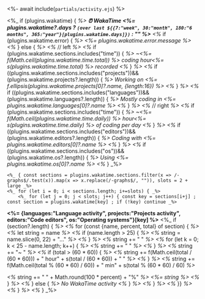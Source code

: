 <%- await include(`partials/activity.ejs`) %>

<%_ if (plugins.wakatime) { _%>
**⏰ WakaTime <%= plugins.wakatime?.days ? `(over last ${{7:"week", 30:"month", 180:"6 months", 365:"year"}[plugins.wakatime.days]})` : "" %>**
  <%_ if (plugins.wakatime.error) { _%>
    <%= plugins.wakatime.error.message %>
  <%_ } else { _%>
    <%_ // left _%>
    <%_ if (plugins.wakatime.sections.includes("time")) { _%>
  ~<%= f(Math.ceil(plugins.wakatime.time.total)) %> coding hour<%= s(plugins.wakatime.time.total) %> recorded
    <%_ } _%>
    <%_ if ((plugins.wakatime.sections.includes("projects"))&&(plugins.wakatime.projects?.length)) { _%>
  Working on <%= f.ellipsis(plugins.wakatime.projects[0]?.name, {length:16}) %>
    <%_ } _%>
    <%_ if ((plugins.wakatime.sections.includes("languages"))&&(plugins.wakatime.languages?.length)) { _%>
  Mostly coding in <%= plugins.wakatime.languages[0]?.name %>
    <%_ } _%>
    <%_ // right _%>
    <%_ if (plugins.wakatime.sections.includes("time")) { _%>
  ~<%= f(Math.ceil(plugins.wakatime.time.daily)) %> hour<%= s(plugins.wakatime.time.daily) %> of coding per day
    <%_ } _%>
    <%_ if ((plugins.wakatime.sections.includes("editors"))&&(plugins.wakatime.editors?.length)) { _%>
  Coding with <%= plugins.wakatime.editors[0]?.name %>
    <%_ } _%>
    <%_ if ((plugins.wakatime.sections.includes("os"))&&(plugins.wakatime.os?.length)) { _%>
  Using <%= plugins.wakatime.os[0]?.name %>
    <%_ } _%>

    <%_ { const sections = plugins.wakatime.sections.filter(x => /-graphs$/.test(x)).map(x => x.replace(/-graphs$/, "")), slots = 2 + large _%>
    <%_ for (let i = 0; i < sections.length; i+=slots) { _%>
        <%_ for (let j = 0; j < slots; j++) { const key = sections[i+j] ; const section = plugins.wakatime[key] ; if (!key) continue _%>
  **<%= {languages:"Language activity", projects:"Projects activity", editors:"Code editors", os:"Operating systems"}[key] %>**
          <%_ if (section?.length) { _%>
            <%_ for (const {name, percent, total} of section) { _%>
              <%_ let string = name _%>
              <%_ if (name.length > 25) { _%>
                <%_ string = name.slice(0, 22) + "..." _%>
              <%_ } _%>
              <%_ string += " " _%> 
              <%_ for (let k = 0; k < 25 - name.length; k++) { _%>
                <%_ string += " " _%>
              <%_ } _%>
              <%_ string += "~ " _%>
              <%_ if (total > (60 * 60)) { _%> 
                <%_ string += f(Math.ceil(total / (60 * 60))) + " hour" + s(total / (60 * 60)) + " " _%>
              <%_ } _%>
              <%_ string += f(Math.ceil(total % (60 * 60) / 60)) + " min" + s(total % (60 * 60) / 60) _%>
              <div class="bar" style="width: <%= percent*80 %>%; background-color: var(--color-calendar-graph-day-L<%= Math.ceil(percent/0.25) %>-bg)"></div>
              <%_ string += " " + Math.round(100 * percent) + "%" _%>
  <%= string %>
            <%_ } _%>
          <%_ } else { _%>
            No WakaTime activity
          <%_ } _%>
        <%_ } _%>
    <%_ }} _%>
  <%_ } _%>
<%_ } _%>